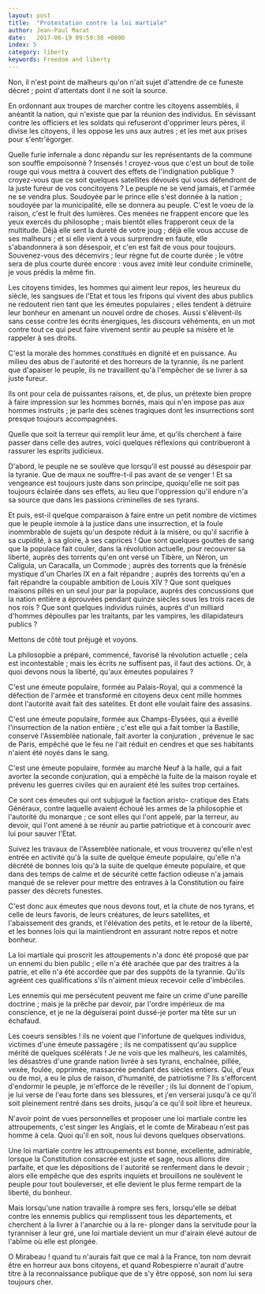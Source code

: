 ```yaml
---
layout: post
title:  "Protestation contre la loi martiale"
author: Jean-Paul Marat
date:   2017-06-19 09:59:38 +0800
index: 5
category: liberty
keywords: Freedom and liberty
---
```


Non, il n'est point de malheurs qu'on n'ait sujet d'attendre de ce funeste décret ; point d'attentats dont il ne soit la source.

En ordonnant aux troupes de marcher contre les citoyens assemblés, il anéantit la nation, qui n'existe que par la réunion des individus. En sévissant contre les officiers et les soldats qui refuseront d'opprimer leurs pères, il divise les citoyens, il les oppose les uns aux autres ; et les met aux prises pour s'entr'égorger.

Quelle furie infernale a donc répandu sur les représentants de la commune son souffle empoisonné ? Insensés ! croyez-vous que c'est un bout de toile rouge qui vous mettra à couvert des effets de l'indignation publique ? croyez-vous que ce soit quelques satellites dévoués qui vous défendront de la juste fureur de vos concitoyens ? Le peuple ne se vend jamais, et l'armée ne se vendra plus. Soudoyée par le prince elle s'est donnée à la nation ; soudoyée par la municipalité, elle se donnera au peuple. C'est le voeu de la raison, c'est le fruit des lumières. Ces menées ne frappent encore que les yeux exercés du philosophe ; mais bientôt elles frapperont ceux de la multitude. Déjà elle sent la dureté de votre joug ; déjà elle vous accuse de ses malheurs ; et si elle vient à vous surprendre en faute, elle s'abandonnera à son désespoir, et c'en est fait de vous pour toujours. Souvenez-vous des décemvirs ; leur règne fut de courte durée ; le vôtre sera de plus courte durée encore : vous avez imité leur conduite criminelle, je vous prédis la même fin.

Les citoyens timides, les hommes qui aiment leur repos, les heureux du siècle, les sangsues de l'Etat et tous les fripons qui vivent des abus publics ne redoutent rien tant que les émeutes populaires ; elles tendent à détruire leur bonheur en amenant un nouvel ordre de choses. Aussi s'élèvent-ils sans cesse contre les écrits énergiques, les discours véhéments, en un mot contre tout ce qui peut faire vivement sentir au peuple sa misère et le rappeler à ses droits.

C'est la morale des hommes constitués en dignité et en puissance. Au milieu des abus de l'autorité et des horreurs de la tyrannie, ils ne parlent que d'apaiser le peuple, ils ne travaillent qu'à l'empêcher de se livrer à sa juste fureur.

Ils ont pour cela de puissantes raisons, et, de plus, un prétexte bien propre à faire impression sur les hommes bornés, mais qui n'en impose pas aux hommes instruits ; je parle des scènes tragiques dont les insurrections sont presque toujours accompagnées.

Quelle que soit la terreur qui remplit leur âme, et qu'ils cherchent à faire passer dans celle des autres, voici quelques réflexions qui contribueront à rassurer les esprits judicieux.

D'abord, le peuple ne se soulève que lorsqu'il est poussé au désespoir par la tyranie. Que de maux ne souffre-t-il pas avant de se venger ! Et sa vengeance est toujours juste dans son principe, quoiqu'elle ne soit pas toujours éclairée dans ses effets, au lieu que l'oppression qu'il endure n'a sa source que dans les passions criminelles de ses tyrans.

Et puis, est-il quelque comparaison à faire entre un petit nombre de victimes que le peuple immole à la justice dans une insurrection, et la foule inommbrable de sujets qu'un despote réduit à la misère, ou qu'il sacrifie à sa cupidité, à sa gloire, à ses caprices ! Que sont quelques gouttes de sang que la populace fait couler, dans la révolution actuelle, pour recouvrer sa liberté, auprès des torrents qu'en ont versé un Tibère, un Néron, un Caligula, un Caracalla, un Commode ; auprès des torrents que la frénésie mystique d'un Charles IX en a fait répandre ; auprès des torrents qu'en a fait répandre la coupable ambition de Louis XIV ? Que sont quelques maisons pillés en un seul jour par la populace, auprès des concussions que la nation entière a éprouvées pendant quinze siècles sous les trois races de nos rois ? Que sont quelques individus ruinés, auprès d'un milliard d'hommes dépoulles par les traitants, par les vampires, les dilapidateurs publics ?

Mettons de côté tout préjugé et voyons.

La philosopbie a préparé, commencé, favorisé la révolution actuelle ; cela est incontestable ; mais les écrits ne suffisent pas, il faut des actions. Or, à quoi devons nous la liberté, qu'aux émeutes populaires ?

C'est une émeute populaire, formée au Palais-Royal, qui a commencé la défection de l'armée et transformé en citoyens deux cent mille hommes dont l'autorité avait fait des satelites. Et dont elle voulait faire des assasins.

C'est une émeute populaire, formée aux Champs-Elysées, qui a éveillé l'insurrection de la nation entière ; c'est elle qui a fait tomber la Bastille, conservé l'Assemblée nationale, fait avorter la conjuration , prévenue le sac de Paris, empêché que le feu ne l'ait réduit en cendres et que ses habitants n'aient été noyés dans le sang.

C'est une émeute populaire, formée au marché Neuf à la halle, qui a fait avorter la seconde conjuration, qui a empêché la fuite de la maison royale et prévenu les guerres civiles qui en auraient été les suites trop certaines.

Ce sont ces émeutes qui ont subjugué la faction aristo- cratique des Etats Généraux, contre laquelle avaient échoué les armes de la philosophie et l'autorité du monarque ; ce sont elles qui l'ont appelé, par la terreur, au devoir, qui l'ont amené à se réunir au partie patriotique et à concourir avec lui pour sauver l'Etat.

Suivez les travaux de l'Assemblée nationale, et vous trouverez qu'elle n'est entrée en activité qu'à la suite de quelque émeute populaire, qu'elle n'a décrété de bonnes lois qu'à la suite de quelque émeute populaire, et que dans des temps de calme et de sécurité cette faction odieuse n'a jamais manqué de se relever pour mettre des entraves à la Constitution ou faire passer des décrets funestes.

C'est donc aux émeutes que nous devons tout, et la chute de nos tyrans, et celle de leurs favoris, de leurs créatures, de leurs satellites, et l'abaissement des grands, et l'élévation des petits, et le retour de la liberté, et les bonnes lois qui la maintiendront en assurant notre repos et notre bonheur.

La loi martiale qui proscrit les attoupements n'a donc été proposé que par un ennemi du bien public ; elle n'a été arachée que par des traitres à la patrie, et elle n'a été accordée que par des suppôts de la tyrannie. Qu'ils agréent ces qualifications s'ils n'aiment mieux recevoir celle d'imbéciles.

Les ennemis qui me persécutent peuvent me faire un crime d'une pareille doctrine ; mais je la prêche par devoir, par l'ordre impérieux de ma conscience, et je ne la déguiserai point dussé-je porter ma tête sur un échafaud.

Les coeurs sensibles ! ils ne voient que l'infortune de quelques individus, victimes d'une émeute passagère ; ils ne compatissent qu'au supplice mérité de quelques scélérats ! Je ne vois que les malheurs, les calamités, les désastres d'une grande nation livrée à ses tyrans, enchaînée, pillée, vexée, foulée, opprimée, massacrée pendant des siècles entiers. Qui, d'eux ou de moi, a eu le plus de raison, d'humanité, de patriotisme ? Ils s'efforcent d'endormir le peuple, je m'efforce de le réveiller ; ils lui donnent de l'opium, je lui verse de l'eau forte dans ses blessures, et j'en verserai jusqu'à ce qu'il soit pleinement rentré dans ses droits, jusqu'a ce qu'il soit libre et heureux.

N'avoir point de vues personnelles et proposer une loi martiale contre les attroupements, c'est singer les Anglais, et le comte de Mirabeau n'est pas homme à cela. Quoi qu'il en soit, nous lui devons quelques observations.

Une loi martiale contre les attroupements est bonne, excellente, admirable, lorsque la Constitution consacrée est juste et sage, nous allions dire parfaite, et que les dépositions de l`autorité se renferment dans le devoir ; alors elle empêche que des esprits inquiets et brouillons ne soulèvent le peuple pour tout bouleverser, et elle devient le plus ferme rempart de la liberté, du bonheur.

Mais lorsqu'une nation travaille à rompre ses fers, lorsqu'elle se débat contre les ennemis publics qui remplissent tous les départements, et cherchent à la livrer à l'anarchie ou à la re- plonger dans la servitude pour la tyranniser à leur gré, une loi martiale devient un mur d'airain élevé autour de l'abîme où elle est plongée.

O Mirabeau ! quand tu n'aurais fait que ce mal à la France, ton nom devrait être en horreur aux bons citoyens, et quand Robespierre n'aurait d'autre titre à la reconnaissance publique que de s'y être opposé, son nom lui sera toujours cher.
